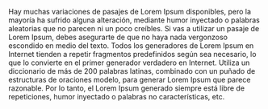 Hay muchas variaciones de pasajes de Lorem Ipsum disponibles,
 pero la mayoría ha sufrido alguna alteración, mediante humor inyectado o palabras aleatorias que no parecen ni un poco creíbles. 
 Si vas a utilizar un pasaje de Lorem Ipsum, debes asegurarte de que no haya nada vergonzoso escondido en medio del texto. 
 Todos los generadores de Lorem Ipsum en Internet tienden a repetir fragmentos predefinidos según sea necesario, lo que lo convierte en el primer generador verdadero en Internet.
  Utiliza un diccionario de más de 200 palabras latinas, combinado con un puñado de estructuras de oraciones modelo, para generar Lorem Ipsum que parece razonable. 
  Por lo tanto, el Lorem Ipsum generado siempre está libre de repeticiones, humor inyectado o palabras no características, etc.